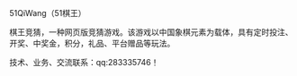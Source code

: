 51QiWang（51棋王）

棋王竞猜，一种网页版竞猜游戏。该游戏以中国象棋元素为载体，具有定时投注、开奖、中奖金，积分，礼品、平台赠品等玩法。

技术、业务、交流联系：qq:283335746！

